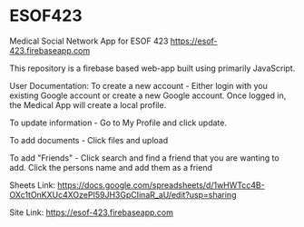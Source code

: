# ESOF423
Medical Social Network App for ESOF 423
https://esof-423.firebaseapp.com

This repository is a firebase based web-app built using primarily JavaScript.


User Documentation:
To create a new account - Either login with you existing Google account or create a new Google account. Once logged in, the Medical App will create a local profile. 

To update information - Go to My Profile and click update.

To add documents - Click files and upload

To add "Friends" - Click search and find a friend that you are wanting to add. Click the persons name and add them as a friend



Sheets Link:
https://docs.google.com/spreadsheets/d/1wHWTcc4B-OXc1tOnKXUc4XOzePI59JH3GpCIinaR_aU/edit?usp=sharing

Site Link:
https://esof-423.firebaseapp.com
